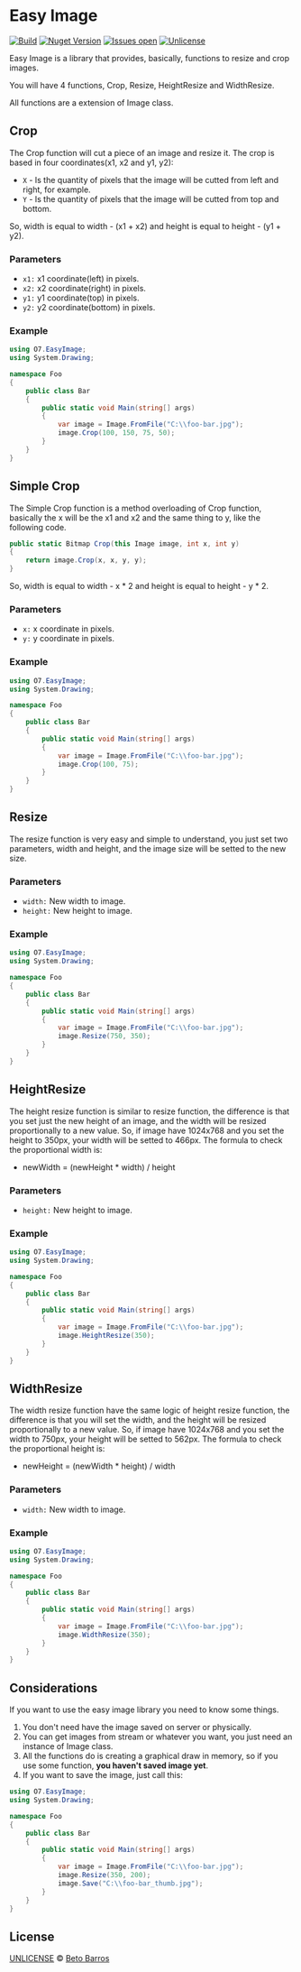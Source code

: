 # Easy Image

[![Build](https://travis-ci.org/BetoBarros07/easy_image.svg)](https://travis-ci.org/BetoBarros07/easy_image)
[![Nuget Version](http://img.shields.io/nuget/v/O7.EasyImage.svg)](http://www.nuget.org/packages/O7.EasyImage)
[![Issues open](https://img.shields.io/github/issues/betobarros07/easyimage.svg)](https://github.com/BetoBarros07/easy_image/issues)
[![Unlicense](https://img.shields.io/badge/license-unlicense-orange.svg)](LICENSE)

Easy Image is a library that provides, basically, functions to resize and crop images.

You will have 4 functions, Crop, Resize, HeightResize and WidthResize.

All functions are a extension of Image class.

## Crop

The Crop function will cut a piece of an image and resize it. The crop is based in four coordinates(x1, x2 and y1, y2):

* `X` - Is the quantity of pixels that the image will be cutted from left and right, for example.
* `Y` - Is the quantity of pixels that the image will be cutted from top and bottom.

So, width is equal to width - (x1 + x2) and height is equal to height - (y1 + y2).

### Parameters

* `x1:` x1 coordinate(left) in pixels.
* `x2:` x2 coordinate(right) in pixels.
* `y1:` y1 coordinate(top) in pixels.
* `y2:` y2 coordinate(bottom) in pixels.

### Example

```c#
using O7.EasyImage;
using System.Drawing;

namespace Foo
{
    public class Bar
    {
        public static void Main(string[] args)
        {
            var image = Image.FromFile("C:\\foo-bar.jpg");
            image.Crop(100, 150, 75, 50);
        }
    }
}
```

## Simple Crop

The Simple Crop function is a method overloading of Crop function, basically the x will be the x1 and x2 and the same thing to y, like the following code.

```c#
public static Bitmap Crop(this Image image, int x, int y)
{
    return image.Crop(x, x, y, y);
}
```

So, width is equal to width - x * 2 and height is equal to height - y * 2.

### Parameters

* `x:` x coordinate in pixels.
* `y:` y coordinate in pixels.

### Example

```c#
using O7.EasyImage;
using System.Drawing;

namespace Foo
{
    public class Bar
    {
        public static void Main(string[] args)
        {
            var image = Image.FromFile("C:\\foo-bar.jpg");
            image.Crop(100, 75);
        }
    }
}
```

## Resize

The resize function is very easy and simple to understand, you just set two parameters, width and height, and the image size will be setted to the new size.

### Parameters

* `width:` New width to image.
* `height:` New height to image.

### Example

```c#
using O7.EasyImage;
using System.Drawing;

namespace Foo
{
    public class Bar
    {
        public static void Main(string[] args)
        {
            var image = Image.FromFile("C:\\foo-bar.jpg");
            image.Resize(750, 350);
        }
    }
}
```

## HeightResize

The height resize function is similar to resize function, the difference is that you set just the new height of an image, and the width will be resized proportionally to a new value.
So, if image have 1024x768 and you set the height to 350px, your width will be setted to 466px.
The formula to check the proportional width is:

* newWidth = (newHeight * width) / height

### Parameters

* `height:` New height to image.

### Example

```c#
using O7.EasyImage;
using System.Drawing;

namespace Foo
{
    public class Bar
    {
        public static void Main(string[] args)
        {
            var image = Image.FromFile("C:\\foo-bar.jpg");
            image.HeightResize(350);
        }
    }
}
```

## WidthResize

The width resize function have the same logic of height resize function, the difference is that you will set the width, and the height will be resized proportionally to a new value.
So, if image have 1024x768 and you set the width to 750px, your height will be setted to 562px.
The formula to check the proportional height is:

* newHeight = (newWidth * height) / width

### Parameters

* `width:` New width to image.

### Example

```c#
using O7.EasyImage;
using System.Drawing;

namespace Foo
{
    public class Bar
    {
        public static void Main(string[] args)
        {
            var image = Image.FromFile("C:\\foo-bar.jpg");
            image.WidthResize(350);
        }
    }
}
```

## Considerations

If you want to use the easy image library you need to know some things.

1. You don't need have the image saved on server or physically.
2. You can get images from stream or whatever you want, you just need an instance of Image class.
3. All the functions do is creating a graphical draw in memory, so if you use some function, **you haven't saved image yet**.
4. If you want to save the image, just call this:

```c#
using O7.EasyImage;
using System.Drawing;

namespace Foo
{
    public class Bar
    {
        public static void Main(string[] args)
        {
            var image = Image.FromFile("C:\\foo-bar.jpg");
            image.Resize(350, 200);
            image.Save("C:\\foo-bar_thumb.jpg");
        }
    }
}
```

## License

[UNLICENSE](LICENSE) © [Beto Barros](https://github.com/betobarros07)
